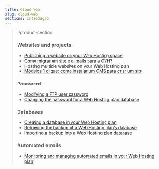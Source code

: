 ```yaml
---
title: Cloud Web
slug: cloud-web
sections: Introdução
---
```


> [!product-section]
>
> ### Websites and projects
>
> - [Publishing a website on your Web Hosting space](https://docs.ovh.com/gb/en/hosting/web_hosting_how_to_get_my_website_online/)
> - [Como migrar um site e e-mails para a OVH?](https://docs.ovh.com/pt/hosting/migrar-site-para-ovh/)
> - [Hosting multiple websites on your Web Hosting plan](https://docs.ovh.com/gb/en/hosting/multisites-configuring-multiple-websites/)
> - [Módulos 1 clique: como instalar um CMS para criar um site](https://docs.ovh.com/pt/hosting/partilhado_guias_dos_modulos_dos_alojamentos_partilhados/)
>
> ### Password
>
> - [Modifying a FTP user password](https://docs.ovh.com/gb/en/hosting/modify-ftp-user-password/)
> - [Changing the password for a Web Hosting plan database](https://docs.ovh.com/gb/en/hosting/change-password-database/)
>
> ### Databases
>
> - [Creating a database in your Web Hosting plan](https://docs.ovh.com/gb/en/hosting/creating-database/)
> - [Retrieving the backup of a Web Hosting plan’s database](https://docs.ovh.com/gb/en/hosting/web_hosting_database_export_guide/)
> - [Importing a backup into a Web Hosting plan database](https://docs.ovh.com/gb/en/hosting/web_hosting_guide_to_importing_a_mysql_database/)
>
> ### Automated emails
>
> - [Monitoring and managing automated emails in your Web Hosting plan](https://docs.ovh.com/gb/en/hosting/web_hosting_monitoring_automatic_emails/)
>